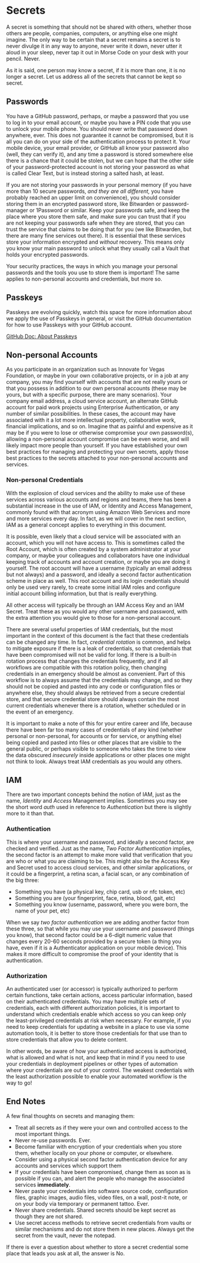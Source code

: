 <!--
 Copyright (C) 2022 Innovate for Vegas Foundation
 
 This file is part of doc-org-howtos.
 
 doc-org-howtos is free software: you can redistribute it and/or modify
 it under the terms of the GNU General Public License as published by
 the Free Software Foundation, either version 3 of the License, or
 (at your option) any later version.
 
 doc-org-howtos is distributed in the hope that it will be useful,
 but WITHOUT ANY WARRANTY; without even the implied warranty of
 MERCHANTABILITY or FITNESS FOR A PARTICULAR PURPOSE.  See the
 GNU General Public License for more details.
 
 You should have received a copy of the GNU General Public License
 along with doc-org-howtos.  If not, see <http://www.gnu.org/licenses/>.
-->

# Secrets

A secret is something that should not be shared with others, whether those others are people, companies, computers, or anything else one might imagine. The only way to be certain that a secret remains a secret is to never divulge it in any way to anyone, never write it down, never utter it aloud in your sleep, never tap it out in Morse Code on your desk with your pencil. Never.

As it is said, one person may know a secret, if it is more than one, it is no longer a secret. Let us address all of the secrets that cannot be kept so secret.

## Passwords

You have a GitHub password, perhaps, or maybe a password that you use to log in to your email account, or maybe you have a PIN code that you use to unlock your mobile phone. You should never write that password down anywhere, ever. This does not guarantee it cannot be compromised, but it is all you can do on your side of the authentication process to protect it. Your mobile device, your email provider, or GitHub all know your password also (well, they can verify it), and any time a password is stored somewhere else there is a chance that it could be stolen, but we can hope that the other side of your password-protected account is not storing your password as what is called Clear Text, but is instead storing a salted hash, at least.

If you are not storing your passwords in your personal memory (if you have more than 10 secure passwords, *and they are all different,* you have probably reached an upper limit on convenience), you should consider storing them in an encrypted password store, like Bitwarden or password-manager or 1Password or similar. Keep your passwords safe, and keep the place where you store them safe, and make sure you can trust that if you are not keeping your passwords safe when they are stored, that you can trust the service that claims to be doing that for you (we like Bitwarden, but there are many fine services out there). It is essential that these services store your information encrypted and *without* recovery. This means only you know your main password to unlock what they usually call a Vault that holds your encrypted passwords.

Your security practices, the ways in which you manage your personal passwords and the tools you use to store them is important! The same applies to non-personal accounts and credentials, but more so.

## Passkeys

Passkeys are evolving quickly, watch this space for more information about we apply the use of Passkeys in general, or visit the GitHub documentation for how to use Passkeys with your GitHub account.

[GitHub Doc: About Passkeys](https://docs.github.com/en/authentication/authenticating-with-a-passkey/about-passkeys)

## Non-personal Accounts

As you participate in an organization such as Innovate for Vegas Foundation, or maybe in your own collaborative projects, or in a job at any company, you may find yourself with accounts that are not really yours or that you possess in addition to our own personal accounts (these may be yours, but with a specific purpose, there are many scenarios). Your company email address, a cloud service account, an alternate GitHub account for paid work projects using Enterprise Authentication, or any number of similar possibilities. In these cases, the account may have associated with it a lot more intellectual property, collaborative work, financial implications, and so on. Imagine that as painful and expensive as it may be if you were to lose or otherwise compromise your own password(s), allowing a non-personal account compromise can be even worse, and will likely impact more people than yourself. If you have established your own best practices for managing and protecting your own secrets, apply those best practices to the secrets attached to your non-personal accounts and services.

### Non-personal Credentials

With the explosion of cloud services and the ability to make use of these services across various accounts and regions and teams, there has been a substantial increase in the use of IAM, or Identity and Access Management, commonly found with that acronym using Amazon Web Services and more and more services every day. In fact, as we will cover in the next section, IAM as a general concept applies to everything in this document.

It is possible, even likely that a cloud service will be associated with an account, which you will not have access to. This is sometimes called the Root Account, which is often created by a system administrator at your company, or maybe your colleagues and collaborators have one individual keeping track of accounts and account creation, or maybe you are doing it yourself. The root account will have a username (typically an email address but not always) and a password, and ideally a second factor authentication scheme in place as well. This root account and its login credentials should only be used very rarely, to create some initial IAM roles and configure initial account billing information, but that is really everything.

All other access will typically be through an IAM Access Key and an IAM Secret. Treat these as you would any other username and password, with the extra attention you would give to those for a non-personal account.

There are several useful properties of IAM credentials, but the most important in the context of this document is the fact that these credentials can be changed any time. In fact, *credential rotation* is common, and helps to mitigate exposure if there is a leak of credentials, so that credentials that have been compromised will not be valid for long. If there is a built-in rotation process that changes the credentials frequently, and if all workflows are compatible with this rotation policy, then changing credentials in an emergency should be almost as convenient. Part of this workflow is to always assume that the credentials may change, and so they should not be copied and pasted into any code or configuration files or anywhere else, they should always be retrieved from a secure credential store, and that secure credential store should always contain the most current credentials whenever there is a rotation, whether scheduled or in the event of an emergency.

It is important to make a note of this for your entire career and life, because there have been far too many cases of credentials of any kind (whether personal or non-personal, for accounts or for service, or anything else) being copied and pasted into files or other places that are visible to the general public, or perhaps visible to someone who takes the time to view the data obscured *insecurely* inside applications or other places one might not think to look. Always treat IAM credentials as you would any others.

## IAM

There are two important concepts behind the notion of IAM, just as the name, *Identity* and *Access* Management implies. Sometimes you may see the short word *auth* used in reference to *Authentication* but there is slightly more to it than that.

### Authentication

This is where your username and password, and ideally a second factor, are checked and verified. Just as the name, *Two Factor Authentication* implies, the second factor is an attempt to make more valid that verification that you are who or what you are claiming to be. This might also be the Access Key and Secret used to access cloud services, and other similar applications, or it could be a fingerprint, a retina scan, a facial scan, or any combination of the big three:

- Something you have (a physical key, chip card, usb or nfc token, etc)
- Something you are (your fingerprint, face, retina, blood, gait, etc)
- Something you know (username, password, where you were born, the name of your pet, etc)

When we say *two factor authentication* we are adding another factor from these three, so that while you may use your username and password (things you know), that second factor could be a 6-digit numeric value that changes every 20-60 seconds provided by a secure token (a thing you have, even if it is a Authenticator application on your mobile device). This makes it more difficult to compromise the proof of your identity that is authentication.

### Authorization

An authenticated user (or accessor) is typically authorized to perform certain functions, take certain actions, access particular information, based on their authenticated credentials. You may have multiple sets of credentials, each with different authorization policies, it is important to understand which credentials enable which access so you can keep only the least-privileged credentials at risk when necessary. For example, if you need to keep credentials for updating a website in a place to use via some automation tools, it is better to store those credentials for that use than to store credentials that allow you to delete content.

In other words, be aware of how your authenticated access is authorized, what is allowed and what is not, and keep that in mind if you need to use your credentials in deployment pipelines or other types of automation where your credentials are out of your control. The weakest credentials with the least authorization possible to enable your automated workflow is the way to go!

## End Notes

A few final thoughts on secrets and managing them:

- Treat all secrets as if they were your own and controlled access to the most important things.
- Never re-use passwords. Ever.
- Become familiar with encryption of your credentials when you store them, whether locally on your phone or computer, or elsewhere.
- Consider using a physical second factor authentication device for any accounts and services which support them
- If your credentials have been compromised, change them as soon as is possible if you can, and alert the people who manage the associated services **immediately**.
- Never paste your credentials into software source code, configuration files, graphic images, audio files, video files, on a wall, post-it note, or on your body via temporary or permanent tattoo. Ever.
- Never share credentials. Shared secrets should be kept secret as though they are not shared.
- Use secret access methods to retrieve secret credentials from vaults or similar mechanisms and do not store them in new places. Always get the secret from the vault, never the notepad.

If there is ever a question about whether to store a secret credential some place that leads you ask at all, the answer is No.
